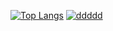 [![Top Langs](https://github-readme-stats.vercel.app/api/top-langs/?username=es9d&layout=compact)](https://github.com/es9d)
[![ddddd](https://github-readme-stats.vercel.app/api/wakatime?username=papa)](https://github.com/es9d)

